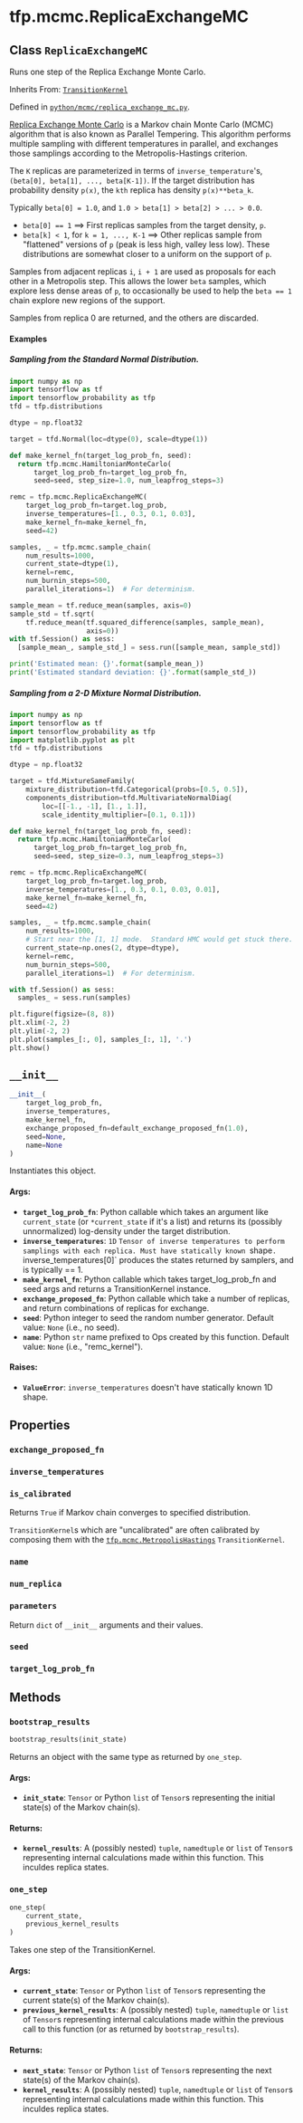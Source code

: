<div itemscope itemtype="http://developers.google.com/ReferenceObject">
<meta itemprop="name" content="tfp.mcmc.ReplicaExchangeMC" />
<meta itemprop="path" content="Stable" />
<meta itemprop="property" content="exchange_proposed_fn"/>
<meta itemprop="property" content="inverse_temperatures"/>
<meta itemprop="property" content="is_calibrated"/>
<meta itemprop="property" content="name"/>
<meta itemprop="property" content="num_replica"/>
<meta itemprop="property" content="parameters"/>
<meta itemprop="property" content="seed"/>
<meta itemprop="property" content="target_log_prob_fn"/>
<meta itemprop="property" content="__init__"/>
<meta itemprop="property" content="bootstrap_results"/>
<meta itemprop="property" content="one_step"/>
</div>

# tfp.mcmc.ReplicaExchangeMC

## Class `ReplicaExchangeMC`

Runs one step of the Replica Exchange Monte Carlo.

Inherits From: [`TransitionKernel`](../../tfp/mcmc/TransitionKernel.md)



Defined in [`python/mcmc/replica_exchange_mc.py`](https://github.com/tensorflow/probability/tree/master/tensorflow_probability/python/mcmc/replica_exchange_mc.py).

<!-- Placeholder for "Used in" -->

[Replica Exchange Monte Carlo](
https://en.wikipedia.org/wiki/Parallel_tempering) is a Markov chain
Monte Carlo (MCMC) algorithm that is also known as Parallel Tempering. This
algorithm performs multiple sampling with different temperatures in parallel,
and exchanges those samplings according to the Metropolis-Hastings criterion.

The `K` replicas are parameterized in terms of `inverse_temperature`'s,
`(beta[0], beta[1], ..., beta[K-1])`.  If the target distribution has
probability density `p(x)`, the `kth` replica has density `p(x)**beta_k`.

Typically `beta[0] = 1.0`, and `1.0 > beta[1] > beta[2] > ... > 0.0`.

* `beta[0] == 1` ==> First replicas samples from the target density, `p`.
* `beta[k] < 1`, for `k = 1, ..., K-1` ==> Other replicas sample from
  "flattened" versions of `p` (peak is less high, valley less low).  These
  distributions are somewhat closer to a uniform on the support of `p`.

Samples from adjacent replicas `i`, `i + 1` are used as proposals for each
other in a Metropolis step.  This allows the lower `beta` samples, which
explore less dense areas of `p`, to occasionally be used to help the
`beta == 1` chain explore new regions of the support.

Samples from replica 0 are returned, and the others are discarded.

#### Examples

##### Sampling from the Standard Normal Distribution.

```python
import numpy as np
import tensorflow as tf
import tensorflow_probability as tfp
tfd = tfp.distributions

dtype = np.float32

target = tfd.Normal(loc=dtype(0), scale=dtype(1))

def make_kernel_fn(target_log_prob_fn, seed):
  return tfp.mcmc.HamiltonianMonteCarlo(
      target_log_prob_fn=target_log_prob_fn,
      seed=seed, step_size=1.0, num_leapfrog_steps=3)

remc = tfp.mcmc.ReplicaExchangeMC(
    target_log_prob_fn=target.log_prob,
    inverse_temperatures=[1., 0.3, 0.1, 0.03],
    make_kernel_fn=make_kernel_fn,
    seed=42)

samples, _ = tfp.mcmc.sample_chain(
    num_results=1000,
    current_state=dtype(1),
    kernel=remc,
    num_burnin_steps=500,
    parallel_iterations=1)  # For determinism.

sample_mean = tf.reduce_mean(samples, axis=0)
sample_std = tf.sqrt(
    tf.reduce_mean(tf.squared_difference(samples, sample_mean),
                   axis=0))
with tf.Session() as sess:
  [sample_mean_, sample_std_] = sess.run([sample_mean, sample_std])

print('Estimated mean: {}'.format(sample_mean_))
print('Estimated standard deviation: {}'.format(sample_std_))
```

##### Sampling from a 2-D Mixture Normal Distribution.

```python
import numpy as np
import tensorflow as tf
import tensorflow_probability as tfp
import matplotlib.pyplot as plt
tfd = tfp.distributions

dtype = np.float32

target = tfd.MixtureSameFamily(
    mixture_distribution=tfd.Categorical(probs=[0.5, 0.5]),
    components_distribution=tfd.MultivariateNormalDiag(
        loc=[[-1., -1], [1., 1.]],
        scale_identity_multiplier=[0.1, 0.1]))

def make_kernel_fn(target_log_prob_fn, seed):
  return tfp.mcmc.HamiltonianMonteCarlo(
      target_log_prob_fn=target_log_prob_fn,
      seed=seed, step_size=0.3, num_leapfrog_steps=3)

remc = tfp.mcmc.ReplicaExchangeMC(
    target_log_prob_fn=target.log_prob,
    inverse_temperatures=[1., 0.3, 0.1, 0.03, 0.01],
    make_kernel_fn=make_kernel_fn,
    seed=42)

samples, _ = tfp.mcmc.sample_chain(
    num_results=1000,
    # Start near the [1, 1] mode.  Standard HMC would get stuck there.
    current_state=np.ones(2, dtype=dtype),
    kernel=remc,
    num_burnin_steps=500,
    parallel_iterations=1)  # For determinism.

with tf.Session() as sess:
  samples_ = sess.run(samples)

plt.figure(figsize=(8, 8))
plt.xlim(-2, 2)
plt.ylim(-2, 2)
plt.plot(samples_[:, 0], samples_[:, 1], '.')
plt.show()
```

<h2 id="__init__"><code>__init__</code></h2>

``` python
__init__(
    target_log_prob_fn,
    inverse_temperatures,
    make_kernel_fn,
    exchange_proposed_fn=default_exchange_proposed_fn(1.0),
    seed=None,
    name=None
)
```

Instantiates this object.

#### Args:

* <b>`target_log_prob_fn`</b>: Python callable which takes an argument like
    `current_state` (or `*current_state` if it's a list) and returns its
    (possibly unnormalized) log-density under the target distribution.
* <b>`inverse_temperatures`</b>: `1D` `Tensor of inverse temperatures to perform
    samplings with each replica. Must have statically known `shape`.
    `inverse_temperatures[0]` produces the states returned by samplers,
    and is typically == 1.
* <b>`make_kernel_fn`</b>: Python callable which takes target_log_prob_fn and seed
    args and returns a TransitionKernel instance.
* <b>`exchange_proposed_fn`</b>: Python callable which take a number of replicas, and
    return combinations of replicas for exchange.
* <b>`seed`</b>: Python integer to seed the random number generator.
    Default value: `None` (i.e., no seed).
* <b>`name`</b>: Python `str` name prefixed to Ops created by this function.
    Default value: `None` (i.e., "remc_kernel").


#### Raises:

* <b>`ValueError`</b>: `inverse_temperatures` doesn't have statically known 1D shape.



## Properties

<h3 id="exchange_proposed_fn"><code>exchange_proposed_fn</code></h3>



<h3 id="inverse_temperatures"><code>inverse_temperatures</code></h3>



<h3 id="is_calibrated"><code>is_calibrated</code></h3>

Returns `True` if Markov chain converges to specified distribution.

`TransitionKernel`s which are "uncalibrated" are often calibrated by
composing them with the <a href="../../tfp/mcmc/MetropolisHastings.md"><code>tfp.mcmc.MetropolisHastings</code></a> `TransitionKernel`.

<h3 id="name"><code>name</code></h3>



<h3 id="num_replica"><code>num_replica</code></h3>



<h3 id="parameters"><code>parameters</code></h3>

Return `dict` of ``__init__`` arguments and their values.

<h3 id="seed"><code>seed</code></h3>



<h3 id="target_log_prob_fn"><code>target_log_prob_fn</code></h3>





## Methods

<h3 id="bootstrap_results"><code>bootstrap_results</code></h3>

``` python
bootstrap_results(init_state)
```

Returns an object with the same type as returned by `one_step`.

#### Args:

* <b>`init_state`</b>: `Tensor` or Python `list` of `Tensor`s representing the
    initial state(s) of the Markov chain(s).


#### Returns:

* <b>`kernel_results`</b>: A (possibly nested) `tuple`, `namedtuple` or `list` of
    `Tensor`s representing internal calculations made within this function.
    This inculdes replica states.

<h3 id="one_step"><code>one_step</code></h3>

``` python
one_step(
    current_state,
    previous_kernel_results
)
```

Takes one step of the TransitionKernel.

#### Args:

* <b>`current_state`</b>: `Tensor` or Python `list` of `Tensor`s representing the
    current state(s) of the Markov chain(s).
* <b>`previous_kernel_results`</b>: A (possibly nested) `tuple`, `namedtuple` or
    `list` of `Tensor`s representing internal calculations made within the
    previous call to this function (or as returned by `bootstrap_results`).


#### Returns:

* <b>`next_state`</b>: `Tensor` or Python `list` of `Tensor`s representing the
    next state(s) of the Markov chain(s).
* <b>`kernel_results`</b>: A (possibly nested) `tuple`, `namedtuple` or `list` of
    `Tensor`s representing internal calculations made within this function.
    This inculdes replica states.



